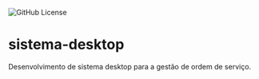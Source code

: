 ![GitHub License](https://img.shields.io/github/license/davicouto530/sistema-desktop)
# sistema-desktop
Desenvolvimento de sistema desktop para a gestão de ordem de serviço.
